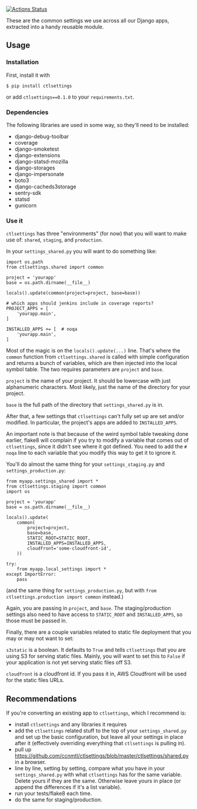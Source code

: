 [![Actions Status](https://github.com/ccnmtl/ctlsettings/workflows/build-and-test/badge.svg)](https://github.com/ccnmtl/ctlsettings/actions)

These are the common settings we use across all our Django apps,
extracted into a handy reusable module.

## Usage

### Installation

First, install it with

    $ pip install ctlsettings

or add `ctlsettings==0.1.0` to your `requirements.txt`.

### Dependencies

The following libraries are used in some way, so they'll need to be installed:

* django-debug-toolbar
* coverage
* django-smoketest
* django-extensions
* django-statsd-mozilla
* django-storages
* django-impersonate
* boto3
* django-cacheds3storage
* sentry-sdk
* statsd
* gunicorn

### Use it

`ctlsettings` has three "environments" (for now) that you will want
to make use of: `shared`, `staging`, and `production`.

In your `settings_shared.py` you will want to do something like:

	import os.path
	from ctlsettings.shared import common

	project = 'yourapp'
	base = os.path.dirname(__file__)

	locals().update(common(project=project, base=base))

    # which apps should jenkins include in coverage reports?
	PROJECT_APPS = [
		'yourapp.main',
	]

	INSTALLED_APPS += [  # noqa
		'yourapp.main',
	]


Most of the magic is on the `locals().update(...)` line. That's where
the `common` function from `ctlsettings.shared` is called with
simple configuration and returns a bunch of variables, which are then
injected into the local symbol table. The two requires parameters are
`project` and `base`.

`project` is the name of your project. It should be lowercase with
just alphanumeric characters. Most likely, just the name of the
directory for your project.

`base` is the full path of the directory that `settings_shared.py` is
in.

After that, a few settings that `ctlsettings` can't fully set up are
set and/or modified. In particular, the project's apps are added to
`INSTALLED_APPS`.

An important note is that because of the weird symbol table tweaking
done earlier, flake8 will complain if you try to modify a variable
that comes out of `ctlsettings`, since it didn't see where it got
defined. You need to add the `# noqa` line to each variable that you
modify this way to get it to ignore it.

You'll do almost the same thing for your `settings_staging.py` and
`settings_production.py`:

	from myapp.settings_shared import *
	from ctlsettings.staging import common
	import os

	project = 'yourapp'
	base = os.path.dirname(__file__)

	locals().update(
		common(
			project=project,
			base=base,
			STATIC_ROOT=STATIC_ROOT,
			INSTALLED_APPS=INSTALLED_APPS,
			cloudfront='some-cloudfront-id',
		))

	try:
		from myapp.local_settings import *
	except ImportError:
		pass

(and the same thing for `settings_production.py`, but with `from
ctlsettings.production import common` instead.)

Again, you are passing in `project`, and `base`. The
staging/production settings also need to have access to `STATIC_ROOT`
and `INSTALLED_APPS`, so those must be passed in.

Finally, there are a couple variables related to static file
deployment that you may or may not want to set:

`s3static` is a boolean. It defaults to `True` and tells
`ctlsettings` that you are using S3 for serving static
files. Mainly, you will want to set this to `False` if your
application is not yet serving static files off S3.

`cloudfront` is a cloudfront id. If you pass it in, AWS Cloudfront
will be used for the static files URLs.

## Recommendations

If you're converting an existing app to `ctlsettings`, which I
recommend is:

* install `ctlsettings` and any libraries it requires
* add the `ctlsettings` related stuff to the top of your
  `settings_shared.py` and set up the basic configuration, but leave
  all your settings in place after it (effectively overriding
  everything that `ctlsettings` is pulling in).
* pull up
  https://github.com/ccnmtl/ctlsettings/blob/master/ctlsettings/shared.py
  in a browser.
* line by line, setting by setting, compare what you have in your
  `settings_shared.py` with what `ctlsettings` has for the same
  variable. Delete yours if they are the same. Otherwise leave yours
  in place (or append the differences if it's a list variable).
* run your tests/flake8 each time.
* do the same for staging/production.
